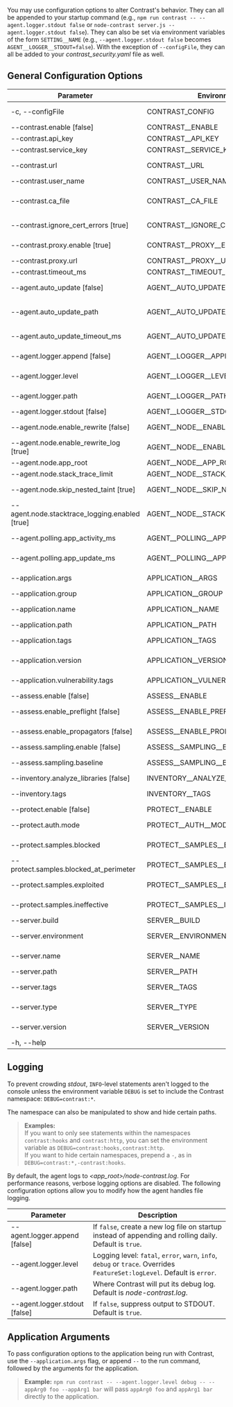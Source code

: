 <!--
title: "Node.js Agent Configuration"
description: "Configuring the Node.js Agent"
tags: "installation NodeJS agent configuration"
-->

You may use configuration options to alter Contrast's behavior. They can all be appended to your startup command (e.g., `npm run contrast -- --agent.logger.stdout false` or `node-contrast server.js --agent.logger.stdout false`). They can also be set via environment variables of the form `SETTING__NAME` (e.g., `--agent.logger.stdout false` becomes `AGENT__LOGGER__STDOUT=false`). With the exception of `--configFile`, they can all be added to your *contrast_security.yaml* file as well.

## General Configuration Options

Parameter                                      | Environment Variable                     | Description
------------------------------                 | --------                                 | -------------
-c, --configFile <path>                        | CONTRAST_CONFIG                          | Set *config* file location. Defaults to *<app_root>/contrast_security.yaml*.
--contrast.enable [false]                      | CONTRAST__ENABLE                         | Set `false` to disable reporting. Default is `true`.
--contrast.api_key <key>                       | CONTRAST__API_KEY                        | The organization API key.
--contrast.service_key <key>                   | CONTRAST__SERVICE_KEY                    | Account service key.
--contrast.url <url>                           | CONTRAST__URL                            | URL on which to report. Default is https://app.contrastsecurity.com/.
--contrast.user_name <name>                    | CONTRAST__USER_NAME                      | Account user name.
--contrast.ca_file <path>                      | CONTRAST__CA_FILE                        | When running an on-premises Contrast instance using a self-signed certificate, use this option to provide the relative or absolute path to your CA file.
--contrast.ignore_cert_errors [true]           | CONTRAST__IGNORE_CERT_ERRORS             | Allows agent to communicate data even if Contrast's cert can't be verified against supplied list of CAs.
--contrast.proxy.enable [true]                 | CONTRAST__PROXY__ENABLE                  | If `false`, no proxy is being used for communication of data.
--contrast.proxy.url <url>                     | CONTRAST__PROXY__URL                     | URL of proxy for communicating agent data.
--contrast.timeout_ms <ms>                     | CONTRAST__TIMEOUT_MS                     | Http timeout value (in ms). Default is **10000**.
--agent.auto_update [false]                    | AGENT__AUTO_UPDATE                       | If `false`, don't attempt to auto-update the agent. Default is `true`.
--agent.auto_update_path <path>                | AGENT__AUTO_UPDATE_PATH                  | Directory where the updated agent artifact should be saved before installation. Default is */var/folders/ck/4cpmx4m569j29z7n05dnfb4h0000gp/T*.
--agent.auto_update_timeout_ms <ms>            | AGENT__AUTO_UPDATE_TIMEOUT_MS            | Time to wait before aborting auto-update attempt. Default is **60000**.
--agent.logger.append [false]                  | AGENT__LOGGER__APPEND                    | If `false`, create a new log file on startup instead of appending and rolling daily. Default is `true`.
--agent.logger.level <level>                   | AGENT__LOGGER__LEVEL                     | Logging level: `fatal`, `error`, `warn`, `info`, `debug` or `trace`. Overrides `FeatureSet:logLevel`. Default is `error`.
--agent.logger.path <path>                     | AGENT__LOGGER__PATH                      | Where Contrast will put its debug log. Default is *node-contrast.log*.
--agent.logger.stdout [false]                  | AGENT__LOGGER__STDOUT                    | If `false`, suppress output to STDOUT. Default is `true`.
--agent.node.enable_rewrite [false]            | AGENT__NODE__ENABLE_REWRITE              | If `false`, disable source rewriting. Default is `true`. (Not recommended.)
--agent.node.enable_rewrite_log [true]         | AGENT__NODE__ENABLE_REWRITE_LOG          | Log contents of modules that have been rewritten for debugging purposes.
--agent.node.app_root <path>                   | AGENT__NODE__APP_ROOT                    | Set location to look for the application's *package.json*.
--agent.node.stack_trace_limit <limit>         | AGENT__NODE__STACK_TRACE_LIMIT           | Set limit for stack trace size. Default is **10**.
--agent.node.skip_nested_taint [true]          | AGENT__NODE__SKIP_NESTED_TAINT           | Don't traverse nested properties to look for taint during propagation. (Not recommended.)
--agent.node.stacktrace_logging.enabled [true] | AGENT__NODE__STACKTRACE_LOGGING__ENABLED | Log all application errors to agent's */dumps* file for aggressive debugging. (Not recommended.)
--agent.polling.app_activity_ms <ms>           | AGENT__POLLING__APP_ACTIVITY_MS          | How often (in ms), application activity messages are sent. Default is **30000**.
--agent.polling.app_update_ms <ms>             | AGENT__POLLING__APP_UPDATE_MS            | How often (in ms), application update messages (libraries, technologies, etc.) are sent. Default is **60000**.
--application.args <args>                      | APPLICATION__ARGS                        | String containing `args` to pass verbatim to the application. (E.g., `--application.args "-A -S -D -F foo bar"`.)
--application.group <tags>                     | APPLICATION__GROUP                       | How to report the application's group for auto-grouping.
--application.name <name>                      | APPLICATION__NAME                        | Override the reported application name. Default is `package.json:name`.
--application.path <name>                      | APPLICATION__PATH                        | Override the reported application path. Default is */*.
--application.tags <tags>                      | APPLICATION__TAGS                        | Comma-separated list of tags to apply to each application reported by the agent.
--application.version <version>                | APPLICATION__VERSION                     | Override the reported application version, if different from 'version' field in the application's *package.json*.
--application.vulnerability.tags <tags>        | APPLICATION__VULNERABILITY__TAGS         | Comma-separated list of tags to apply to each application vulnerability reported by the agent.
--assess.enable [false]                        | ASSESS__ENABLE                           | If `false`, disable assess mode. Default is `true`.
--assess.enable_preflight [false]              | ASSESS__ENABLE_PREFLIGHT                 | If `false`, disable preflight spooling of traces. Default is `true`. (Not recommended.)
--assess.enable_propagators [false]            | ASSESS__ENABLE_PROPAGATORS               | If `false`, disable dataflow propagation. Default is `true`. (Not recommended.)
--assess.sampling.enable [false]               | ASSESS__SAMPLING__ENABLE                 | If `false`, disable sampling. Default is `true`.
--assess.sampling.baseline <rule limit>        | ASSESS__SAMPLING__BASELINE               | Maximum number of times to report the same rule for a single. Default is **5**.
--inventory.analyze_libraries [false]          | INVENTORY__ANALYZE_LIBRARIES             | If `false`, don't read or report library data. Default is `true`.
--inventory.tags <tags>                        | INVENTORY__TAGS                          | Comma-separated list of tags to apply to each application library reported by the agent.
--protect.enable [false]                       | PROTECT__ENABLE                          | If `false`, disable protect mode. Default is `true`.
--protect.auth.mode <mode>                     | PROTECT__AUTH__MODE                      | Whether to report authentication framework login attempts. Options are `OFF` or `MONITOR`. Default is `OFF`.
--protect.samples.blocked <count>              | PROTECT__SAMPLES__BLOCKED                | Limit the reporting of "blocked" Protect events to this number (per report cycle). Default is **25**.
--protect.samples.blocked_at_perimeter <count> | PROTECT__SAMPLES__BLOCKED_AT_PERIMETER   | Limit the reporting of "blocked-at-perim" Protect events to this number (per report cycle). Default is **25**.
--protect.samples.exploited <count>            | PROTECT__SAMPLES__EXPLOITED              | Limit the reporting of "effective" Protect events to this number (per report cycle). Default is **100**.
--protect.samples.ineffective <count>          | PROTECT__SAMPLES__INEFFECTIVE            | Limit the reporting of "ineffective" Protect events to this number (per report cycle). Default is **50**.
--server.build <version>                       | SERVER__BUILD                            | Set reported server build option.
--server.environment <name>                    | SERVER__ENVIRONMENT                      | Environment in which the server is running - `QA`, `PRODUCTION` or `DEVELOPMENT`.
--server.name <name>                           | SERVER__NAME                             | Override the reported server name. Default is `ip-192-168-1-50.ec2.internal`.
--server.path <name>                           | SERVER__PATH                             | Override the reported server path. Default is */*.
--server.tags <tags>                           | SERVER__TAGS                             | Comma-separated list of tags to apply to each server reported by the agent.
--server.type <type>                           | SERVER__TYPE                             | Override the reported server type. Default is `node.js v8.9.4`.
--server.version <version>                     | SERVER__VERSION                          | Override the reported server version, if different from 'version' field in the application's *package.json*.
-h, --help                                     |                                          | Output usage information.

## Logging

To prevent crowding *stdout*, `INFO`-level statements aren't logged to the console unless the environment variable `DEBUG` is set to include the Contrast namespace: `DEBUG=contrast:*`.

The namespace can also be manipulated to show and hide certain paths. 

> **Examples:** <br> If you want to only see statements within the namespaces `contrast:hooks` and `contrast:http`, you can set the environment variable as `DEBUG=contrast:hooks,contrast:http`. <br> If you want to hide certain namespaces, prepend a `-`, as in `DEBUG=contrast:*,-contrast:hooks`.

By default, the agent logs to *<app_root>/node-contrast.log*. For performance reasons, verbose logging options are disabled. The following configuration options allow you to modify how the agent handles file logging. 


 Parameter                       				 | Description
------------------------------   				 | -------------
--agent.logger.append [false]                    | If `false`, create a new log file on startup instead of appending and rolling daily. Default is `true`.
--agent.logger.level <level>                     | Logging level: `fatal`, `error`, `warn`, `info`, `debug` or `trace`. Overrides `FeatureSet:logLevel`. Default is `error`.
--agent.logger.path <path>                       | Where Contrast will put its debug log. Default is *node-contrast.log*.
--agent.logger.stdout [false]                    | If `false`, suppress output to STDOUT. Default is `true`.


## Application Arguments

To pass configuration options to the application being run with Contrast, use the `--application.args` flag, or append `--` to the run command, followed by the arguments for the application. 

> **Example:** `npm run contrast -- --agent.logger.level debug -- --appArg0 foo --appArg1 bar` will pass `appArg0 foo` and `appArg1 bar` directly to the application.


